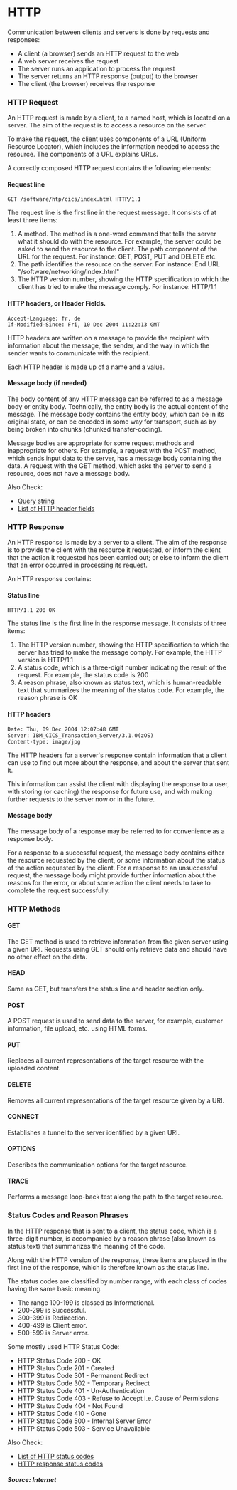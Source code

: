 # HTTP
Communication between clients and servers is done by requests and responses:

- A client (a browser) sends an HTTP request to the web
- A web server receives the request
- The server runs an application to process the request
- The server returns an HTTP response (output) to the browser
- The client (the browser) receives the response

### HTTP Request
An HTTP request is made by a client, to a named host, which is located on a server. The aim of the request is to access a resource on the server.

To make the request, the client uses components of a URL (Uniform Resource Locator), which includes the information needed to access the resource. The components of a URL explains URLs.

A correctly composed HTTP request contains the following elements:
#### Request line

```GET /software/htp/cics/index.html HTTP/1.1```

  The request line is the first line in the request message. It consists of at least three items:
  1. A method. The method is a one-word command that tells the server what it should do with the resource. For example, the server could be asked to send the resource to the client.
  The path component of the URL for the request. For instance: GET, POST, PUT and DELETE etc.
  2. The path identifies the resource on the server. For instance: End URL "/software/networking/index.html"
  3. The HTTP version number, showing the HTTP specification to which the client has tried to make the message comply. For instance: HTTP/1.1

#### HTTP headers, or Header Fields.

```
Accept-Language: fr, de
If-Modified-Since: Fri, 10 Dec 2004 11:22:13 GMT
```
HTTP headers are written on a message to provide the recipient with information about the message, the sender, and the way in which the sender wants to communicate with the recipient.

Each HTTP header is made up of a name and a value.

#### Message body (if needed)
The body content of any HTTP message can be referred to as a message body or entity body. Technically, the entity body is the actual content of the message. The message body contains the entity body, which can be in its original state, or can be encoded in some way for transport, such as by being broken into chunks (chunked transfer-coding).

Message bodies are appropriate for some request methods and inappropriate for others. For example, a request with the POST method, which sends input data to the server, has a message body containing the data. A request with the GET method, which asks the server to send a resource, does not have a message body.

Also Check:
- [Query string](https://en.wikipedia.org/wiki/Query_string)
- [List of HTTP header fields](https://en.wikipedia.org/wiki/List_of_HTTP_header_fields)

### HTTP Response
An HTTP response is made by a server to a client. The aim of the response is to provide the client with the resource it requested, or inform the client that the action it requested has been carried out; or else to inform the client that an error occurred in processing its request.

An HTTP response contains:
#### Status line

```aidl
HTTP/1.1 200 OK
```

The status line is the first line in the response message. It consists of three items:
1. The HTTP version number, showing the HTTP specification to which the server has tried to make the message comply. For example, the HTTP version is HTTP/1.1
2. A status code, which is a three-digit number indicating the result of the request. For example, the status code is 200
3. A reason phrase, also known as status text, which is human-readable text that summarizes the meaning of the status code. For example, the reason phrase is OK

#### HTTP headers

```aidl
Date: Thu, 09 Dec 2004 12:07:48 GMT
Server: IBM_CICS_Transaction_Server/3.1.0(zOS)
Content-type: image/jpg
```

The HTTP headers for a server's response contain information that a client can use to find out more about the response, and about the server that sent it.

This information can assist the client with displaying the response to a user, with storing (or caching) the response for future use, and with making further requests to the server now or in the future. 

#### Message body
The message body of a response may be referred to for convenience as a response body.

For a response to a successful request, the message body contains either the resource requested by the client, or some information about the status of the action requested by the client. For a response to an unsuccessful request, the message body might provide further information about the reasons for the error, or about some action the client needs to take to complete the request successfully.

### HTTP Methods

#### GET
The GET method is used to retrieve information from the given server using a given URI. Requests using GET should only retrieve data and should have no other effect on the data.

#### HEAD
Same as GET, but transfers the status line and header section only.

#### POST
A POST request is used to send data to the server, for example, customer information, file upload, etc. using HTML forms.

#### PUT
Replaces all current representations of the target resource with the uploaded content.

#### DELETE
Removes all current representations of the target resource given by a URI.

#### CONNECT
Establishes a tunnel to the server identified by a given URI.

#### OPTIONS
Describes the communication options for the target resource.

#### TRACE
Performs a message loop-back test along the path to the target resource.

### Status Codes and Reason Phrases

In the HTTP response that is sent to a client, the status code, which is a three-digit number, is accompanied by a reason phrase (also known as status text) that summarizes the meaning of the code.

Along with the HTTP version of the response, these items are placed in the first line of the response, which is therefore known as the status line.

The status codes are classified by number range, with each class of codes having the same basic meaning.
- The range 100-199 is classed as Informational.
- 200-299 is Successful.
- 300-399 is Redirection.
- 400-499 is Client error.
- 500-599 is Server error.

Some mostly used HTTP Status Code:
- HTTP Status Code 200 - OK
- HTTP Status Code 201 - Created
- HTTP Status Code 301 - Permanent Redirect
- HTTP Status Code 302 - Temporary Redirect
- HTTP Status Code 401 - Un-Authentication
- HTTP Status Code 403 - Refuse to Accept i.e. Cause of Permissions
- HTTP Status Code 404 - Not Found
- HTTP Status Code 410 - Gone
- HTTP Status Code 500 - Internal Server Error
- HTTP Status Code 503 - Service Unavailable

Also Check:
- [List of HTTP status codes](https://en.wikipedia.org/wiki/List_of_HTTP_status_codes)
- [HTTP response status codes](https://developer.mozilla.org/en-US/docs/Web/HTTP/Status)

##### *Source: Internet*